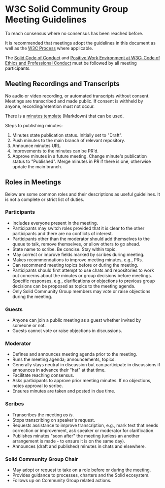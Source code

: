 # W3C Solid Community Group Meeting Guidelines

To reach consensus where no consensus has been reached before.

It is recommended that meetings adopt the guidelines in this document as well as the [W3C Process](https://www.w3.org/Consortium/Process/) where applicable.

The [Solid Code of Conduct](https://github.com/solid/process/blob/main/code-of-conduct.md) and [Positive Work Environment at W3C: Code of Ethics and Professional Conduct](https://www.w3.org/Consortium/cepc/) must be followed by all meeting participants.

## Meeting Recordings and Transcripts

No audio or video recording, or automated transcripts without consent. Meetings are transcribed and made public. If consent is withheld by anyone, recording/retention must not occur.

There is a [minutes template](https://github.com/solid/specification/blob/main/meetings/template.md) (Markdown) that can be used.

Steps to publishing minutes:

1. Minutes state publication status. Initially set to "Draft".
2. Push minutes to the main branch of relevant repository.
3. Announce minutes URL.
4. Improvements to the minutes can be PR'd.
5. Approve minutes in a future meeting. Change minute's publication status to "Published". Merge minutes in PR if there is one, otherwise update the main branch.


## Roles in Meetings

Below are some common roles and their descriptions as useful guidelines. It is not a complete or strict list of duties.

### Participants

* Includes everyone present in the meeting.
* Participants may switch roles provided that it is clear to the other participants and there are no conflicts of interest.
* Participants other than the moderator should add themselves to the queue to talk, remove themselves, or allow others to go ahead.
* State name to scribe. Be concise. Stay within topic.
* May correct or improve fields marked by scribes during meeting.
* Makes recommendations to improve meeting minutes, e.g., PRs.
* Can recommend meeting topics before or during the meeting.
* Participants should first attempt to use chats and repositories to work out concerns about the minutes or group decisions before meetings. Specific responses, e.g., clarifications or objections to previous group decisions can be proposed as topics to the meeting agenda.
* Only Solid Community Group members may vote or raise objections during the meeting.

### Guests

* Anyone can join a public meeting as a guest whether invited by someone or not.
* Guests cannot vote or raise objections in discussions.

### Moderator

* Defines and announces meeting agenda prior to the meeting.
* Runs the meeting agenda; announcements, topics.
* Generally stays neutral in discussion but can participate in discussions if announces in advance their "hat" at that time.
* Facilitate reaching consensus.
* Asks participants to approve prior meeting minutes. If no objections, notes approval to scribe.
* Ensures minutes are taken and posted in due time.

### Scribes

* Transcribes the meeting *as is*.
* Stops transcribing on speaker's request.
* Requests assistance to improve transcription, e.g., mark text that needs correction or improvement, ask speaker or moderator for clarification.
* Publishes minutes "soon after" the meeting (unless an another arrangement is made - to ensure it is on the same day).
* Announces (draft and published) minutes in chats and elsewhere.

### Solid Community Group Chair

* May adopt or request to take on a role before or during the meeting.
* Provides guidance to processes, charters and the Solid ecosystem.
* Follows up on Community Group related actions.
